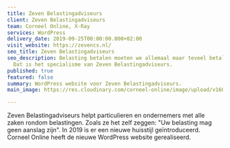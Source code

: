 ```yaml
---
title: Zeven Belastingadviseurs
client: Zeven Belastingadviseurs
team: Corneel Online, X-Ray
services: WordPress
delivery_date: 2019-09-25T00:00:00.000+02:00
visit_website: https://zevencs.nl/
seo_title: Zeven Belastingadviseurs
seo_description: Belasting betalen moeten we allemaal maar teveel betalen wil niemand.
  Dat is het specialisme van Zeven Belastingadviseurs.
published: true
featured: false
summary: WordPress website voor Zeven Belastingadviseurs.
main_image: https://res.cloudinary.com/corneel-online/image/upload/v1602856411/corneel/zeven_xhthzu.jpg

---
```

Zeven Belastingadviseurs helpt particulieren en ondernemers met alle zaken rondom belastingen. Zoals ze het zelf zeggen: "Uw belasting mag geen aanslag zijn". In 2019 is er een nieuwe huisstijl geïntroduceerd. Corneel Online heeft de nieuwe WordPress website gerealiseerd.